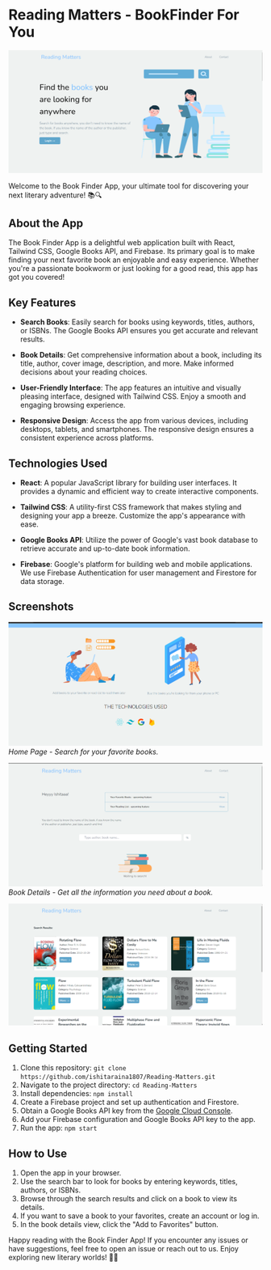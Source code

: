 # Reading Matters - BookFinder For You

![Readging Matters](screenshots/homepage.png)

Welcome to the Book Finder App, your ultimate tool for discovering your next literary adventure! 📚🔍

## About the App

The Book Finder App is a delightful web application built with React, Tailwind CSS, Google Books API, and Firebase. Its primary goal is to make finding your next favorite book an enjoyable and easy experience. Whether you're a passionate bookworm or just looking for a good read, this app has got you covered!

## Key Features

- **Search Books**: Easily search for books using keywords, titles, authors, or ISBNs. The Google Books API ensures you get accurate and relevant results.

- **Book Details**: Get comprehensive information about a book, including its title, author, cover image, description, and more. Make informed decisions about your reading choices.

- **User-Friendly Interface**: The app features an intuitive and visually pleasing interface, designed with Tailwind CSS. Enjoy a smooth and engaging browsing experience.

- **Responsive Design**: Access the app from various devices, including desktops, tablets, and smartphones. The responsive design ensures a consistent experience across platforms.

## Technologies Used

- **React**: A popular JavaScript library for building user interfaces. It provides a dynamic and efficient way to create interactive components.

- **Tailwind CSS**: A utility-first CSS framework that makes styling and designing your app a breeze. Customize the app's appearance with ease.

- **Google Books API**: Utilize the power of Google's vast book database to retrieve accurate and up-to-date book information.

- **Firebase**: Google's platform for building web and mobile applications. We use Firebase Authentication for user management and Firestore for data storage.

## Screenshots

![Home Page](screenshots/homepage2.png)
_Home Page - Search for your favorite books._

![Book Details](screenshots/search.png)
_Book Details - Get all the information you need about a book._

![Search Result](screenshots/searchresult.png)

## Getting Started

1. Clone this repository: `git clone https://github.com/ishitaraina1807/Reading-Matters.git`
2. Navigate to the project directory: `cd Reading-Matters`
3. Install dependencies: `npm install`
4. Create a Firebase project and set up authentication and Firestore.
5. Obtain a Google Books API key from the [Google Cloud Console](https://console.cloud.google.com/).
6. Add your Firebase configuration and Google Books API key to the app.
7. Run the app: `npm start`

## How to Use

1. Open the app in your browser.
2. Use the search bar to look for books by entering keywords, titles, authors, or ISBNs.
3. Browse through the search results and click on a book to view its details.
4. If you want to save a book to your favorites, create an account or log in.
5. In the book details view, click the "Add to Favorites" button.

Happy reading with the Book Finder App! If you encounter any issues or have suggestions, feel free to open an issue or reach out to us. Enjoy exploring new literary worlds! 📖🌟
